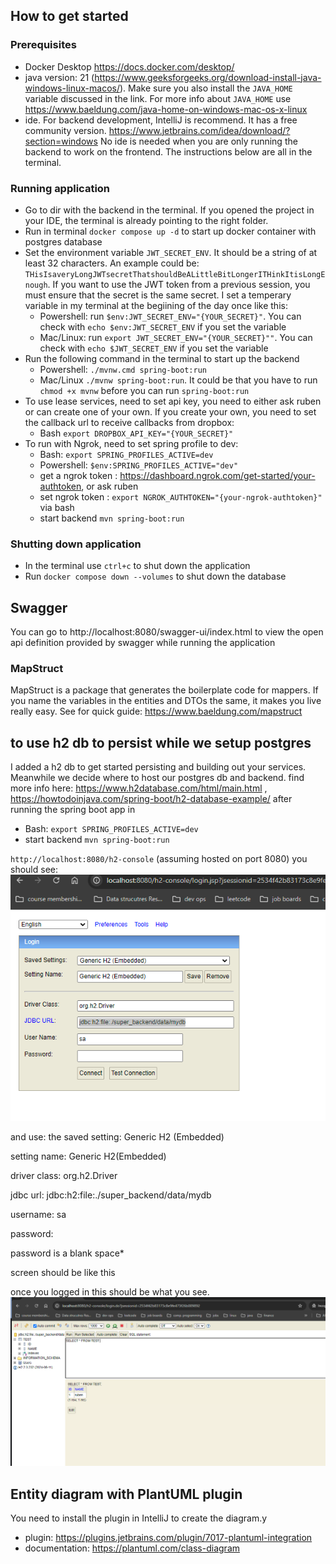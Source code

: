 ## How to get started

### Prerequisites
- Docker Desktop https://docs.docker.com/desktop/
- java version: 21 (https://www.geeksforgeeks.org/download-install-java-windows-linux-macos/). Make sure you also install the `JAVA_HOME` variable discussed in the link. For more info about `JAVA_HOME` use https://www.baeldung.com/java-home-on-windows-mac-os-x-linux
- ide. For backend development, IntelliJ is recommend. It has a free community version. https://www.jetbrains.com/idea/download/?section=windows No ide is needed when you are only running the backend to work on the frontend. The instructions below are all in the terminal.

### Running application
- Go to dir with the backend in the terminal. If you opened the project in your IDE, the terminal is already pointing to the right folder. 
- Run in terminal `docker compose up -d` to start up docker container with postgres database
- Set the environment variable `JWT_SECRET_ENV`. It should be a string of at least 32 characters. An example could be: `THisIsaveryLongJWTsecretThatshouldBeALittleBitLongerITHinkItisLongEnough`. If you want to use the JWT token from a previous session, you must ensure that the secret is the same secret. I set a temperary variable in my terminal at the begiining of the day once like this: 
  - Powershell: run `$env:JWT_SECRET_ENV="{YOUR_SECRET}"`. You can check with `echo $env:JWT_SECRET_ENV` if you set the variable
  - Mac/Linux: run `export JWT_SECRET_ENV="{YOUR_SECRET}""`. You can check with `echo $JWT_SECRET_ENV` if you set the variable
- Run the following command in the terminal to start up the backend
  - Powershell: `./mvnw.cmd spring-boot:run`
  - Mac/Linux `./mvnw spring-boot:run`. It could be that you have to run `chmod +x mvnw` before you can run `spring-boot:run`
- To use lease services, need to set api key, you need to either ask ruben or can create one of your own. If you create your own, you need to set the callback url to receive callbacks from dropbox:
  - Bash `export DROPBOX_API_KEY="{YOUR_SECRET}"` 
- To run with Ngrok, need to set spring profile to dev: 
  - Bash: `export SPRING_PROFILES_ACTIVE=dev`
  - Powershell: `$env:SPRING_PROFILES_ACTIVE="dev"`
  - get a ngrok token : https://dashboard.ngrok.com/get-started/your-authtoken, or ask ruben
  - set ngrok token : `export NGROK_AUTHTOKEN="{your-ngrok-authtoken}"` via bash
  - start backend `mvn spring-boot:run`

### Shutting down application
- In the terminal use `ctrl+c` to shut down the application
- Run `docker compose down --volumes` to shut down the database

## Swagger

You can go to http://localhost:8080/swagger-ui/index.html to view the open api definition provided by swagger while running the application

### MapStruct

MapStruct is a package that generates the boilerplate code for mappers. If you name the variables in the entities and DTOs the same, it makes you live really easy. See for quick guide: https://www.baeldung.com/mapstruct


## to use h2 db to persist while we setup postgres
I added a h2 db to get started persisting and building out your services. Meanwhile we decide where to host our postgres db and backend.
find more info here: https://www.h2database.com/html/main.html , https://howtodoinjava.com/spring-boot/h2-database-example/
after running the spring boot app in
- Bash: `export SPRING_PROFILES_ACTIVE=dev`
- start backend `mvn spring-boot:run`

``http://localhost:8080/h2-console`` (assuming hosted on port 8080)
you should see: 
![img.png](img.png)

and use:
the saved setting: Generic H2 (Embedded)

setting name: Generic H2(Embedded)

driver class: org.h2.Driver

jdbc url: jdbc:h2:file:./super_backend/data/mydb

username: sa

password:

password is a blank space*  

screen should be like this

once you logged in this should be what you see. 
![img_1.png](img_1.png)


## Entity diagram with PlantUML plugin

You need to install the plugin in IntelliJ to create the diagram.y

 - plugin: https://plugins.jetbrains.com/plugin/7017-plantuml-integration
 - documentation: https://plantuml.com/class-diagram
